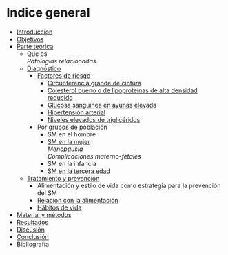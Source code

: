 # Indice general

- [Introduccion](#introducción)
- [Objetivos](#objetivos)
- [Parte teórica](#parte-teórica)
    - Que es  
        *Patologías relacionadas*
    - [Diagnóstico](#diagnóstico)
        - [Factores de riesgo](#Factores-de-riesgo)
            - [Circunferencia grande de cintura](#Circunferencia-grande-de-cintura)
            - [Colesterol bueno o de lipoproteínas de alta densidad reducido](#Colesterol-bueno-o-de-lipoproteínas-de-alta-densidad-reducido)
            - [Glucosa sanguínea en ayunas elevada](#Glucosa-sanguínea-en-ayunas-elevada)
            - [Hipertensión arterial](#Hipertensión-arterial)
            - [Niveles elevados de triglicéridos](#Niveles-elevados-de-triglicéridos)
        - Por grupos de población
            - SM en el hombre
            - [SM en la mujer](#sm-en-la-mujer)  
                *Menopausia*  
                *Complicaciones materno-fetales*
            - SM en la infancia
            - [SM en la tercera edad](#sm-en-la-tercera-edad)
    - [Tratamiento y prevención](#Tratamiento-y-prevención)
        - Alimentación y estilo de vida como estrategia para la prevención del SM
        - [Relación con la alimentación](#relación-con-la-alimentación)
        - [Hábitos de vida](#hábitos-de-vida)
- [Material y métodos](#material-y-métodos)
- [Resultados](#resultados)
- [Discusión](#difusión)
- [Conclusión](#discusión)
- [Bibliografía](#bibliografía)

